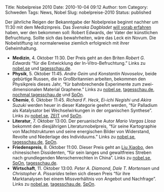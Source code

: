 Title: Nobelpreise 2010
Date: 2010-10-04 09:12
Author: tom
Category: Schweden
Tags: News, Nobel
Slug: nobelpreise-2010
Status: published

Der jährliche Reigen der Bekanntgabe der Nobelpreise beginnt nachher um
11:30 mit dem Medizinpreis. Das *Svenska Dagbladet* [will vorab
erfahren](http://www.svd.se/ego/mainColumn_s185/http://www.svd.se/nyheter/inrikes/robert-edwards-het-kandidat-till-nobelpriset-i-medicin_5445549.svd)
haben, wer den bekommen soll: Robert Edwards, der Vater der künstlichen
Befruchtung. Sollte sich das bewahrheiten, wäre das Leck ein Novum. Die
Nobelstiftung ist normalerweise ziemlich erfolgreich mit ihrer
Geheimhaltung.

-   **Medizin**, 4. Oktober 11:30. Der Preis geht an den Briten *Robert
    G. Edwards* “für die Entwicklung der In-Vitro-Befruchtung.” Links zu
    [nobel.se](http://nobelprize.org/nobel_prizes/medicine/laureates/2010/)
    und
    [tagesschau.de](http://www.tagesschau.de/ausland/medizinnobelpreis104.html).
-   **Physik**, 5. Oktober 11:45. *Andre Geim* und *Konstantin
    Novoselov*, beide gebürtige Russen, die in Großbritannien arbeiten,
    bekommen den Physikpreis dieses Jahr, “für bahnbrechende Experimente
    zum zwei-dimensionalen Material Graphene.” Links zu
    [nobel.se](http://nobelprize.org/nobel_prizes/physics/laureates/2010/),
    [tagesschau.de](http://www.tagesschau.de/ausland/nobelpreis216.html),
    [nochmal
    tagesschau.de](http://www.tagesschau.de/ausland/nobelpreis226.html)
    und
    [SpOn](http://www.spiegel.de/wissenschaft/mensch/0,1518,721370,00.html).
-   **Chemie**, 6. Oktober 11:45. *Richard F. Heck*, *Ei-ichi Negishi*
    und *Akira Suzuki* werden heuer in dieser Kategorie geehrt werden,
    “für Palladium als Katalysator bei Wechselwirkungen in der
    organischen Synthese”. Links zu
    [nobel.se](http://nobelprize.org/nobel_prizes/chemistry/laureates/2010/),
    [ZEIT](http://www.zeit.de/wissen/2010-10/chemienobelpreis-2010) und
    [SpOn](http://www.spiegel.de/wissenschaft/technik/0,1518,721437,00.html).
-   **Literatur**, 7. Oktober 13:00. Der peruanische Autor *Mario Vargas
    Llosa* bekommt den diesjährigen Literaturnobelpreis, “für seine
    Kartographie von Machtstrukturen und seine energischen Bilder von
    Widerstand, Revolte und Niederlage des Individuums.” Links zu
    [nobel.se](http://nobelprize.org/nobel_prizes/literature/laureates/2010/),
    [tagesschau.de](http://www.tagesschau.de/ausland/literaturnobelpreis116.html),
    [SpOn](http://www.spiegel.de/kultur/literatur/0,1518,721760,00.html).
-   **Friedenspreis**, 8. Oktober 11:00. Dieser Preis geht an [Liu
    Xiaobo](http://de.wikipedia.org/wiki/Liu_Xiaobo), den chinesischen
    Dissidenten, “für sein langes und gewaltfreies Streben nach
    grundlegenden Menschenrechten in China”. Links zu
    [nobel.se](http://nobelprize.org/nobel_prizes/peace/laureates/2010/),
    [SpOn](http://www.spiegel.de/politik/ausland/0,1518,722008,00.html),
    [tagesschau.de](http://www.tagesschau.de/ausland/liuxiaobo100.html).
-   **Wirtschaft**, 11. Oktober 13:00. *Peter A. Diamond*, *Dale T.
    Mortensen* und *Christopher A. Pissarides* teilen sich diesen Preis
    “für ihre Marktanalysen bei einem Missverhältnis von Angebot und
    Nachfrage”. Links zu
    [nobel.se](http://nobelprize.org/nobel_prizes/economics/laureates/2010/),
    [tagesschau.de](http://www.tagesschau.de/wirtschaft/wiwinobelpreis100.html),
    [SpOn](http://www.spiegel.de/wirtschaft/soziales/0,1518,722421,00.html).

